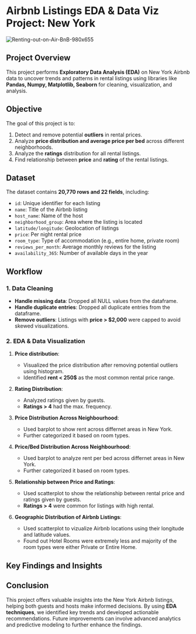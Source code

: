 # Airbnb Listings EDA & Data Viz Project: New York

![Renting-out-on-Air-BnB-980x655](https://github.com/user-attachments/assets/13abc58f-626a-4c0c-837c-16ecf451f186)

## Project Overview
This project performs **Exploratory Data Analysis (EDA)** on New York Airbnb data to uncover trends and patterns in rental listings using libraries like **Pandas, Numpy, Matplotlib, Seaborn** for cleaning, visualization, and analysis. 

## Objective
The goal of this project is to:
1. Detect and remove potential **outliers** in rental prices.
2. Analyze **price distribution and average price per bed** across different neighborhoods.
3. Analyze the **ratings** distribution for all rental listings.
4. Find relationship between **price** and **rating** of the rental listings.

## Dataset
The dataset contains **20,770 rows and 22 fields**, including:
- `id`: Unique identifier for each listing  
- `name`: Title of the Airbnb listing  
- `host_name`: Name of the host  
- `neighborhood_group`: Area where the listing is located  
- `latitude/longitude`: Geolocation of listings  
- `price`: Per night rental price  
- `room_type`: Type of accommodation (e.g., entire home, private room)  
- `reviews_per_month`: Average monthly reviews for the listing  
- `availability_365`: Number of available days in the year

## Workflow

### 1. Data Cleaning
- **Handle missing data**: Dropped all NULL values from the dataframe.
- **Handle duplicate entries**: Dropped all duplicate entries from the dataframe.
- **Remove outliers**: Listings with **price > $2,000** were capped to avoid skewed visualizations.

### 2. EDA & Data Visualization
1. **Price distribution**: 
   - Visualized the price distribution after removing potential outliers using histogram.
   - Identified **rent < 250$** as the most common rental price range.

2. **Rating Distribution**:
   - Analyzed ratings given by guests.
   - **Ratings > 4** had the max. frequency.

3. **Price Distribution Across Neighbourhood**:
   - Used barplot to show rent across differnet areas in New York.
   - Further categorized it based on room types.

4. **Price/Bed Distribution Across Neighbourhood**:
   - Used barplot to analyze rent per bed across differnet areas in New York.
   - Further categorized it based on room types.

5. **Relationship between Price and Ratings**:
   - Used scatterplot to show the relationship between rental price and ratings given by guests.
   - **Ratings > 4** were common for listings with high rental.

6. **Geographic Distribution of Airbnb Listings**:
   - Used scatterplot to vizualize Airbnb locations using their longitude and latitude values.
   - Found out Hotel Rooms were extremely less and majority of the room types were either Private or Entire Home.

## Key Findings and Insights


## Conclusion
This project offers valuable insights into the New York Airbnb listings, helping both guests and hosts make informed decisions. By using **EDA techniques**, we identified key trends and developed actionable recommendations. Future improvements can involve advanced analytics and predictive modeling to further enhance the findings.
